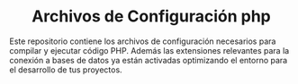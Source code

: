 <h1 align="center" id="title">Archivos de Configuración php</h1>

<p id="description">Este repositorio contiene los archivos de configuración necesarios para compilar y ejecutar código PHP. Además las extensiones relevantes para la conexión a bases de datos ya están activadas optimizando el entorno para el desarrollo de tus proyectos.</p>
